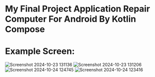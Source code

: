 # My Final Project Application Repair Computer For Android By Kotlin Compose


# Example Screen:


![Screenshot 2024-10-23 131136](https://github.com/user-attachments/assets/e8e306c1-68da-4977-ba18-70bbe941ab58)
![Screenshot 2024-10-23 131206](https://github.com/user-attachments/assets/c3aa2e7a-cd60-48e4-bdec-d60d38e1b161)
![Screenshot 2024-10-24 124745](https://github.com/user-attachments/assets/3b4fd342-97db-4bf8-97f7-7b4f7877ac54)
![Screenshot 2024-10-24 123416](https://github.com/user-attachments/assets/23d879fa-a88e-4ad3-b78a-d0f5f7da35a5)
